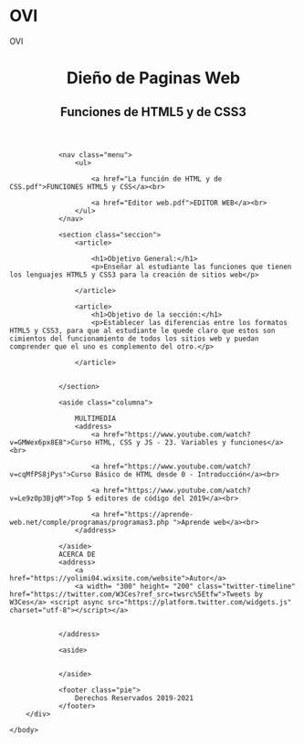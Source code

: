 # OVI
OVI
<!DOCTYPE html>
<html lang="es">
    <head>
            <meta charset="utf=8" />
            <title>OVI</title>
            <meta name="Autor" content="Yoly Mosquera" />
            <link rel="stylesheet" href="Estilos.css"
    </head>
    <body>
        <div class="agrupar">
                <header>
                        <h1> Dieño de Paginas Web</h1>
                        <h2> Funciones de HTML5 y de CSS3</h2>
                </header>
        
                <nav class="menu">
                    <ul>

                        <a href="La función de HTML y de CSS.pdf">FUNCIONES HTML5 y CSS</a><br>

                        <a href="Editor web.pdf">EDITOR WEB</a><br>
                    </ul>
                </nav>
        
                <section class="seccion">
                    <article>
                        
                        <h1>Objetivo General:</h1>
                        <p>Enseñar al estudiante las funciones que tienen los lenguajes HTML5 y CSS3 para la creación de sitios web</p>
        
                    </article>
                        
                    <article>
                        <h1>Objetivo de la sección:</h1>
                        <p>Establecer las diferencias entre los formatos HTML5 y CSS3, para que al estudiante le quede claro que estos son cimientos del funcionamiento de todos los sitios web y puedan comprender que el uno es complemento del otro.</p>
            
                    </article>
        
        
                </section>
        
                <aside class="columna">
                    
                    MULTIMEDIA
                    <address>
                        <a href="https://www.youtube.com/watch?v=GMWex6px8E8">Curso HTML, CSS y JS - 23. Variables y funciones</a><br>

                        <a href="https://www.youtube.com/watch?v=cqMfPS8jPys">Curso Básico de HTML desde 0 - Introducción</a><br>

                        <a href="https://www.youtube.com/watch?v=Le9z0p3BjqM">Top 5 editores de código del 2019</a><br>

                        <a href="https://aprende-web.net/comple/programas/programas3.php ">Aprende web</a><br>
                    </address>
                    
                </aside>
                ACERCA DE
                <address>
                    <a href="https://yolimi04.wixsite.com/website">Autor</a>
                    <a width= "300" height= "200" class="twitter-timeline" href="https://twitter.com/W3Ces?ref_src=twsrc%5Etfw">Tweets by W3Ces</a> <script async src="https://platform.twitter.com/widgets.js" charset="utf-8"></script></a>

                    
                </address>

                <aside>


                </aside>
        
                <footer class="pie">
                    Derechos Reservados 2019-2021
                </footer>
        </div>
            
    </body>
 
</html>



